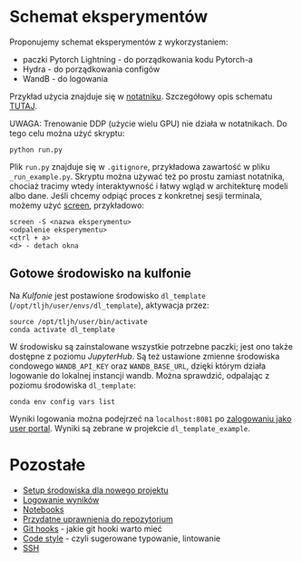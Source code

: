 # Schemat eksperymentów

Proponujemy schemat eksperymentów z wykorzystaniem:
- paczki Pytorch Lightning - do porządkowania kodu Pytorch-a 
- Hydra - do porządkowania configów
- WandB - do logowania

Przykład użycia znajduje się w [notatniku](notebooks/example_task.ipynb). Szczegółowy opis schematu [TUTAJ](docs/experiments_pipeline.md).

UWAGA: Trenowanie DDP (użycie wielu GPU) nie działa w notatnikach. Do tego celu można użyć skryptu:

```
python run.py
```

Plik `run.py` znajduje się w `.gitignore`, przykładowa zawartość w pliku `_run_example.py`. Skryptu można używać też po prostu zamiast notatnika, chociaż tracimy wtedy interaktywność i łatwy wgląd w architekturę modeli albo dane. Jeśli chcemy odpiąć proces z konkretnej sesji terminala, możemy użyć [screen](https://medium.com/geekculture/run-background-program-with-screen-a7eb301a9284), przykładowo:

```
screen -S <nazwa eksperymentu>
<odpalenie eksperymentu>
<ctrl + a>
<d> - detach okna
```

## Gotowe środowisko na kulfonie

Na *Kulfonie* jest postawione środowisko `dl_template` (`/opt/tljh/user/envs/dl_template`), aktywacja przez:

```
source /opt/tljh/user/bin/activate
conda activate dl_template
```

W środowisku są zainstalowane wszystkie potrzebne paczki; jest ono także dostępne z poziomu *JupyterHub*. Są też ustawione zmienne środowiska condowego `WANDB_API_KEY` oraz `WANDB_BASE_URL`, dzięki którym działa logowanie do lokalnej instancji wandb. Można sprawdzić, odpalając z poziomu środowiska `dl_template`:

```conda env config vars list```

Wyniki logowania można podejrzeć na `localhost:8081` po [zalogowaniu jako user portal](https://docs.google.com/document/d/1bxBiioSs0-n6ZHsaj25bcqrfqhSryWKK8euC9o9J64U/edit#heading=h.fvj32gx22jgq). Wyniki są zebrane w projekcie `dl_template_example`.


# Pozostałe

- [Setup środowiska dla nowego projektu](docs/setup_env.md)
- [Logowanie wyników](docs/logging.md)
- [Notebooks](docs/notebooks.md)
- [Przydatne uprawnienia do repozytorium](docs/set_permissions.md)
- [Git hooks](docs/git_hooks.md) - jakie git hooki warto mieć
- [Code style](docs/code_style.md) - czyli sugerowane typowanie, lintowanie
- [SSH](https://docs.google.com/document/d/1bxBiioSs0-n6ZHsaj25bcqrfqhSryWKK8euC9o9J64U/edit#heading=h.5w357sypyx69)

